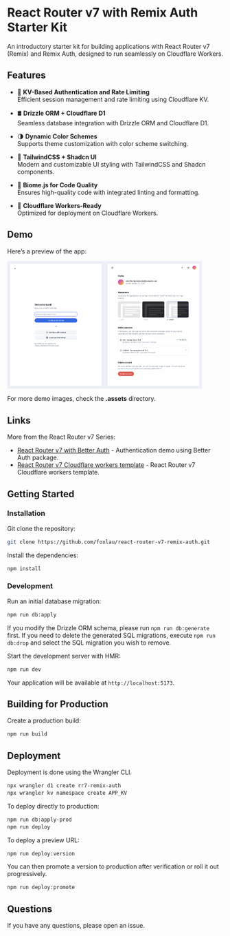 # React Router v7 with Remix Auth Starter Kit

An introductory starter kit for building applications with React Router v7 (Remix) and Remix Auth, designed to run seamlessly on Cloudflare Workers.

## Features

- 🔑 **KV-Based Authentication and Rate Limiting**  
  Efficient session management and rate limiting using Cloudflare KV.

- 🛢️ **Drizzle ORM + Cloudflare D1**  
  Seamless database integration with Drizzle ORM and Cloudflare D1.

- 🌗 **Dynamic Color Schemes**  
  Supports theme customization with color scheme switching.

- 🎨 **TailwindCSS + Shadcn UI**  
  Modern and customizable UI styling with TailwindCSS and Shadcn components.

- 🧪 **Biome.js for Code Quality**  
  Ensures high-quality code with integrated linting and formatting.

- 🚀 **Cloudflare Workers-Ready**  
  Optimized for deployment on Cloudflare Workers.

## Demo

Here’s a preview of the app:

<div style="display: flex;">
  <img src="./.assets/login.png" width="45%" />
  <img src="./.assets/account.png" width="45%" />
</div>

For more demo images, check the **.assets** directory.


## Links

More from the React Router v7 Series:
- [React Router v7 with Better Auth](https://github.com/foxlau/react-router-v7-better-auth) - Authentication demo using Better Auth package.
- [React Router v7 Cloudflare workers template](https://github.com/foxlau/react-router-v7-cloudflare-workers) - React Router v7 Cloudflare workers template.

## Getting Started

### Installation

Git clone the repository:

```bash
git clone https://github.com/foxlau/react-router-v7-remix-auth.git
```

Install the dependencies:

```bash
npm install
```

### Development

Run an initial database migration:

```bash
npm run db:apply
```

If you modify the Drizzle ORM schema, please run `npm run db:generate` first. If you need to delete the generated SQL migrations, execute `npm run db:drop` and select the SQL migration you wish to remove.

Start the development server with HMR:

```bash
npm run dev
```

Your application will be available at `http://localhost:5173`.

## Building for Production

Create a production build:

```bash
npm run build
```

## Deployment

Deployment is done using the Wrangler CLI.

```bash
npx wrangler d1 create rr7-remix-auth
npx wrangler kv namespace create APP_KV
```

To deploy directly to production:

```sh
npm run db:apply-prod
npm run deploy
```

To deploy a preview URL:

```sh
npm run deploy:version
```

You can then promote a version to production after verification or roll it out progressively.

```sh
npm run deploy:promote
```

## Questions

If you have any questions, please open an issue.
